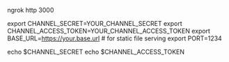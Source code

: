 
ngrok http 3000


export CHANNEL_SECRET=YOUR_CHANNEL_SECRET
export CHANNEL_ACCESS_TOKEN=YOUR_CHANNEL_ACCESS_TOKEN
export BASE_URL=https://your.base.url # for static file serving
export PORT=1234

echo $CHANNEL_SECRET
echo $CHANNEL_ACCESS_TOKEN
